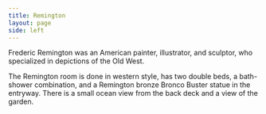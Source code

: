 ```yaml
---
title: Remington
layout: page
side: left
---
```


Frederic Remington was an American painter, illustrator, and sculptor, who specialized in depictions of the Old West.

The Remington room is done in western style, has two double beds, a bath-shower combination, and a Remington bronze Bronco Buster statue in the entryway. There is a small ocean view from the back deck and a view of the garden.

